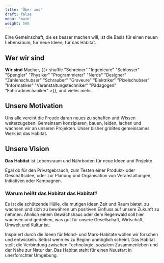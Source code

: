 ```yaml
---
title: 'Über uns'
draft: false
menu: 'main'
weight: 500
---
```


Eine Gemeinschaft, die es besser machen will, ist die Basis für einen neuen Lebensraum, für neue Ideen, für das Habitat.

## Wer wir sind

**Wir sind** Macher, {{< shuffle "Schreiner" "Ingenieure" "Schlosser" "Spengler" "Physiker" "Programmierer" "Nerds" "Designer" "Zahlenschubser" "Schrauber" "Graveure" "Elektriker" "Pixelschubser" "Informatiker" "Veranstaltungstechniker" "Pädagogen" "Fahrradmechaniker" >}}, und vieles mehr.

## Unsere Motivation

Uns alle vereint die Freude daran neues zu schaffen und Wissen weiterzugeben. Gemeinsam konzipieren, bauen, leiden, lachen und wachsen wir an unseren Projekten. Unser bisher größtes gemeinsames Werk ist das Habitat.

## Unsere Vision

**Das Habitat** ist Lebensraum und Nährboden für neue Ideen und Projekte.

Egal ob für den Privatgebrauch, zum Testen einer Produkt- oder Geschäftsidee, oder zur Planung und Organisation von Veranstaltungen, Initiativen oder Kampagnen.

### Warum heißt das Habitat das Habitat?

Es ist die schützende Hülle, die mutigen Ideen Zeit und Raum bietet, zu wachsen und sich zu bewähren um positiven Einfluss auf unsere Zukunft zu nehmen. Ähnlich einem Gewächshaus oder dem Regenwald soll hier wachsen und gedeihen, was gut für unsere Gesellschaft, Wirtschaft, Umwelt und Kultur ist.

Inspiriert durch die Ideen für Mond- und Mars-Habitate wollen wir forschen und entwickeln. Selbst wenn es zu Beginn unmöglich scheint. Das Habitat stellt die Verbindung zwischen Technologie, sozialem Zusammenleben und der Nähe zur Natur dar. Das Habitat steht für einen Neustart in unerforschter Umgebung.

